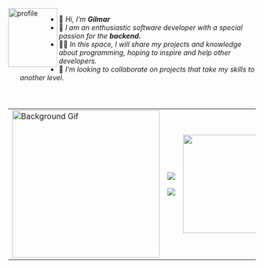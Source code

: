 
<!--[![21-sin-t-tulo-20220909013518.png](https://user-images.githubusercontent.com/86094668/202844041-69b4aca9-42e9-4a9b-b926-e98b62422fef.png)]()
-->

<div align="left">
<img align="left" width=100 height=120 src="https://github.com/XGilmar/XGilmar/assets/86094668/d007bbcc-c0f8-4364-ae20-7de3d9e7adda" alt="profile"/>
</div>

<div align="left">

- 👋 <i>Hi, I’m <b>Gilmar</b></i>
- 🌱 <i>I am an enthusiastic software developer with a special passion for the <b>backend.</b></i>
- 👨‍💻 <i>In this space, I will share my projects and knowledge about programming, hoping to inspire and help other developers.</i>
- 🚀 <i>I’m looking to collaborate on projects that take my skills to another level.</i>

</div>

#



<table align="left">
  <tr>
    <td>
    <a href="https://github.com/angelliax">
      <img src="https://user-images.githubusercontent.com/74038190/225813708-98b745f2-7d22-48cf-9150-083f1b00d6c9.gif" alt="Background Gif" width="300">
    </a>  
    </td>
    <td>
      <p align="center">
        <a href="https://skillicons.dev">
        <img src="https://skillicons.dev/icons?i=linux,angular,react,java,spring,postgres" />
        </a>
      </p>
      <p align="center">
        <a href="https://skillicons.dev">
        <img src="https://skillicons.dev/icons?i=mysql,mongo,docker,kubernetes,aws,postman" />
      </a>
      </p>
    </td>
    <td style='border:none;'>
        <img  height="200" src="https://github-readme-stats.vercel.app/api?username=XGilmar&show_icons=true&rank_icon=github&bg_color=30,0a0720,1e1a3d,0a0720&title_color=fff&text_color=fff">
        </td>
  </tr>
</table>

<!--<table align="center">
    <tr>
        <td style='border:none;'>
        <img  height="200" src="https://github-readme-stats.vercel.app/api?username=XGilmar&show_icons=true&rank_icon=github&bg_color=30,0a0720,1e1a3d,0a0720&title_color=fff&text_color=fff">
        </td>
        <td style='border:none;'>
        <img height="200" src="https://github-readme-stats.vercel.app/api/top-langs/?username=XGilmar&hide_progress=true&bg_color=30,0a0720,1e1a3d,0a0720&title_color=fff&text_color=fff">
        </td>
    </tr>
</table> -->



<!--

<table align="center" border="0px">
    <tr>
        <td style='border:none;'><img src="https://github.com/XGilmar/XGilmar/assets/86094668/43a78224-3bb1-47fb-830a-449c2c9b6610" alt="Girl in a jacket" width="50em" height="50em" ></td>
        <td style='border:none;'><img src="https://github.com/XGilmar/XGilmar/assets/86094668/c644c22f-f13a-4278-a18a-a6ac37dcc50f" alt="Girl in a jacket" width="50em" height="50em" style='border:none;'></td>
        <td style='border:none;'><img src="https://github.com/XGilmar/XGilmar/assets/86094668/f263e07c-157a-454c-9f8c-4a4f62e4c9ba" alt="Girl in a jacket" width="50em" height="50em" style='border:none;'></td>
        <td style='border:none;'><img src="https://github.com/XGilmar/XGilmar/assets/86094668/e0626359-26bc-443c-a4f0-a1222ef46283" alt="Girl in a jacket" width="50em" height="50em" style='border:none;'></td>
    </tr>
</table>

> **<p>Mis estadísticas</p>**


  <a href="https://www.instagram.com/srjak.dev?r=nametag" target="_blank"><img src="https://img.shields.io/badge/-Instagram-%23E4405F?style=for-the-badge&logo=instagram&logoColor=white" target="_blank"></a> 
  <a href="https://www.linkedin.com/in/gilmarescudero" target="_blank"><img src="https://img.shields.io/badge/-LinkedIn-%230077B5?style=for-the-badge&logo=linkedin&logoColor=white" target="_blank"></a> 

  
  <a href="mailto:gilmar01eduardo@gmail.com"><img src="https://img.shields.io/badge/-Gmail-%23333?style=for-the-badge&logo=gmail&logoColor=white" target="_blank"></a>
</div> -->
